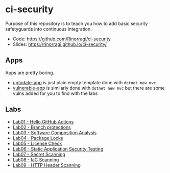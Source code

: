 # ci-security

Purpose of this repository is to teach you how to add basic security safetyguards into continuous integration.

- Code: <https://github.com/Rinorragi/ci-security>
- Slides: <https://rinorragi.github.io/ci-security/>

## Apps

Apps are pretty boring.

- [uptodate-app](https://github.com/Rinorragi/ci-security/tree/main/apps/uptodate-app) is just plain empty template done with `dotnet new mvc`
- [vulnerable-app](https://github.com/Rinorragi/ci-security/tree/main/apps/vulnerable-app) is similarly done with `dotnet new mvc` but there are some vulns added for you to find with the labs

## Labs

- [Lab01 - Hello GitHub Actions](/labs/lab01-hello-github-actions/README.md)
- [Lab02 - Branch protections](/labs/lab02-branch-protections/README.md)
- [Lab03 - Software Composition Analysis](/labs/lab03-sca/)
- [Lab04 - Package Locks](/labs/lab04-package-locks/README.md)
- [Lab05 - License Check](/labs/lab05-license-check/)
- [Lab06 - Static Application Security Testing](/labs/lab06-sast/README.md)
- [Lab07 - Secret Scanning](/labs/lab07-secret-scanning/README.md)
- [Lab08 - IaC Scanning](/labs/lab08-iac-scanning/README.md)
- [Lab09 - HTTP Header Scanning](/labs/lab09-http-header-scanning/README.md)
